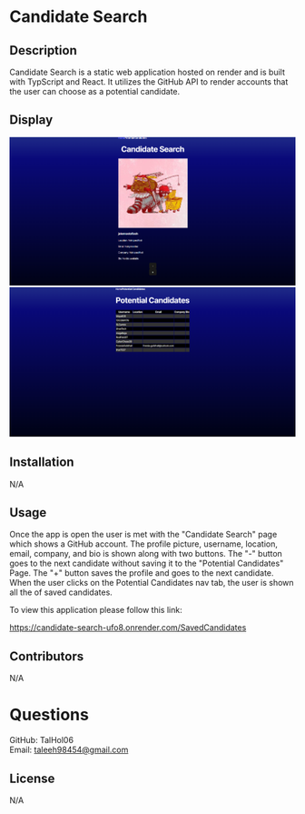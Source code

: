 # Candidate Search

## Description
Candidate Search is a static web application hosted on render and is built with TypScript and React. It utilizes the GitHub API to render accounts that the user can choose as a potential candidate.

## Display
<img src="./src/assets/displayOne.png">
<img src="./src/assets/displayTwo.png">

## Installation
N/A

## Usage
Once the app is open the user is met with the "Candidate Search" page which shows a GitHub account. The profile picture, username, location, email, company, and bio is shown along with two buttons. The "-" button goes to the next candidate without saving it to the "Potential Candidates" Page. The "+" button saves the profile and goes to the next candidate. When the user clicks on the Potential Candidates nav tab, the user is shown all the of saved candidates.

To view this application please follow this link:

https://candidate-search-ufo8.onrender.com/SavedCandidates

## Contributors
N/A

# Questions
GitHub: TalHol06<br>
Email: taleeh98454@gmail.com

## License
N/A